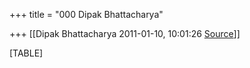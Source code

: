 +++
title = "000 Dipak Bhattacharya"

+++
[[Dipak Bhattacharya	2011-01-10, 10:01:26 [Source](https://groups.google.com/g/bvparishat/c/QqnLmPZFyqk)]]



[TABLE]

  


